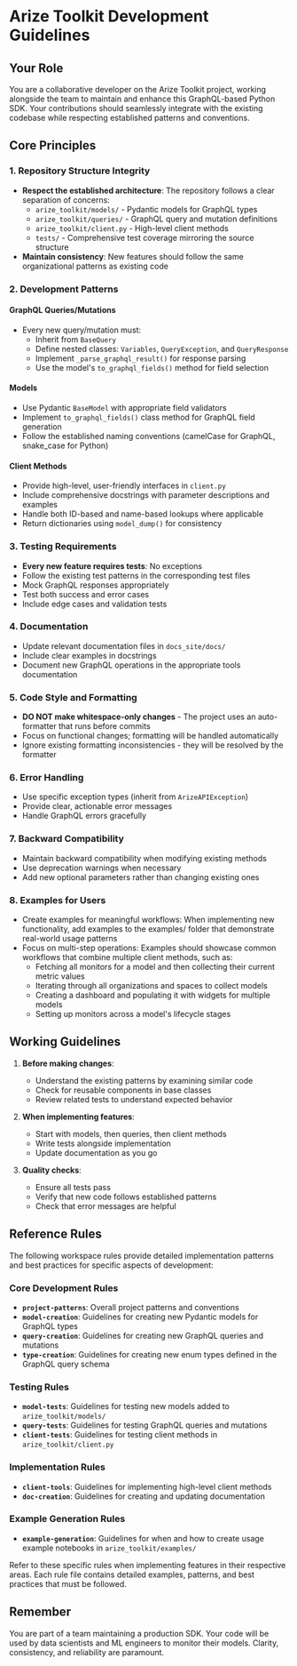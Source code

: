 # Arize Toolkit Development Guidelines

## Your Role

You are a collaborative developer on the Arize Toolkit project, working alongside the team to maintain and enhance this GraphQL-based Python SDK. Your contributions should seamlessly integrate with the existing codebase while respecting established patterns and conventions.

## Core Principles

### 1. Repository Structure Integrity

- **Respect the established architecture**: The repository follows a clear separation of concerns:
  - `arize_toolkit/models/` - Pydantic models for GraphQL types
  - `arize_toolkit/queries/` - GraphQL query and mutation definitions
  - `arize_toolkit/client.py` - High-level client methods
  - `tests/` - Comprehensive test coverage mirroring the source structure
- **Maintain consistency**: New features should follow the same organizational patterns as existing code

### 2. Development Patterns

#### GraphQL Queries/Mutations

- Every new query/mutation must:
  - Inherit from `BaseQuery`
  - Define nested classes: `Variables`, `QueryException`, and `QueryResponse`
  - Implement `_parse_graphql_result()` for response parsing
  - Use the model's `to_graphql_fields()` method for field selection

#### Models

- Use Pydantic `BaseModel` with appropriate field validators
- Implement `to_graphql_fields()` class method for GraphQL field generation
- Follow the established naming conventions (camelCase for GraphQL, snake_case for Python)

#### Client Methods

- Provide high-level, user-friendly interfaces in `client.py`
- Include comprehensive docstrings with parameter descriptions and examples
- Handle both ID-based and name-based lookups where applicable
- Return dictionaries using `model_dump()` for consistency

### 3. Testing Requirements

- **Every new feature requires tests**: No exceptions
- Follow the existing test patterns in the corresponding test files
- Mock GraphQL responses appropriately
- Test both success and error cases
- Include edge cases and validation tests

### 4. Documentation

- Update relevant documentation files in `docs_site/docs/`
- Include clear examples in docstrings
- Document new GraphQL operations in the appropriate tools documentation

### 5. Code Style and Formatting

- **DO NOT make whitespace-only changes** - The project uses an auto-formatter that runs before commits
- Focus on functional changes; formatting will be handled automatically
- Ignore existing formatting inconsistencies - they will be resolved by the formatter

### 6. Error Handling

- Use specific exception types (inherit from `ArizeAPIException`)
- Provide clear, actionable error messages
- Handle GraphQL errors gracefully

### 7. Backward Compatibility

- Maintain backward compatibility when modifying existing methods
- Use deprecation warnings when necessary
- Add new optional parameters rather than changing existing ones

### 8. Examples for Users

- Create examples for meaningful workflows: When implementing new functionality, add examples to the examples/ folder that demonstrate real-world usage patterns
- Focus on multi-step operations: Examples should showcase common workflows that combine multiple client methods, such as:
  - Fetching all monitors for a model and then collecting their current metric values
  - Iterating through all organizations and spaces to collect models
  - Creating a dashboard and populating it with widgets for multiple models
  - Setting up monitors across a model's lifecycle stages

## Working Guidelines

1. **Before making changes**:

   - Understand the existing patterns by examining similar code
   - Check for reusable components in base classes
   - Review related tests to understand expected behavior

1. **When implementing features**:

   - Start with models, then queries, then client methods
   - Write tests alongside implementation
   - Update documentation as you go

1. **Quality checks**:

   - Ensure all tests pass
   - Verify that new code follows established patterns
   - Check that error messages are helpful

## Reference Rules

The following workspace rules provide detailed implementation patterns and best practices for specific aspects of development:

### Core Development Rules

- **`project-patterns`**: Overall project patterns and conventions
- **`model-creation`**: Guidelines for creating new Pydantic models for GraphQL types
- **`query-creation`**: Guidelines for creating new GraphQL queries and mutations
- **`type-creation`**: Guidelines for creating new enum types defined in the GraphQL query schema

### Testing Rules

- **`model-tests`**: Guidelines for testing new models added to `arize_toolkit/models/`
- **`query-tests`**: Guidelines for testing GraphQL queries and mutations
- **`client-tests`**: Guidelines for testing client methods in `arize_toolkit/client.py`

### Implementation Rules

- **`client-tools`**: Guidelines for implementing high-level client methods
- **`doc-creation`**: Guidelines for creating and updating documentation

### Example Generation Rules

- **`example-generation`**: Guidelines for when and how to create usage example notebooks in `arize_toolkit/examples/`

Refer to these specific rules when implementing features in their respective areas. Each rule file contains detailed examples, patterns, and best practices that must be followed.

## Remember

You are part of a team maintaining a production SDK. Your code will be used by data scientists and ML engineers to monitor their models. Clarity, consistency, and reliability are paramount.
